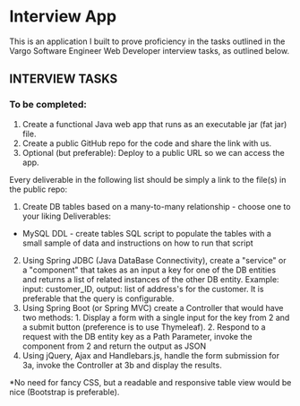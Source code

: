 # Interview App #
This is an application I built to prove proficiency in the tasks outlined in the Vargo Software Engineer Web Developer interview tasks, as outlined below.

## INTERVIEW TASKS ##

### To be completed: ###
1. Create a functional Java web app that runs as an executable jar (fat jar) file.
2. Create a public GitHub repo for the code and share the link with us.
3. Optional (but preferable): Deploy to a public URL so we can access the app.
 
Every deliverable in the following list should be simply a link to the file(s) in the public repo:
1. Create DB tables based on a many-to-many relationship - choose one to your liking
  Deliverables:
  * MySQL DDL - create tables SQL script to populate the tables with a small sample of data and instructions on how to run that script
2. Using Spring JDBC (Java DataBase Connectivity), create a "service" or a "component" that takes as an input a key for one of the DB entities and returns a list of related instances of the other DB entity.
    Example: input: customer_ID, output: list of address's for the customer. It is preferable that the query is configurable.
3. Using Spring Boot (or Spring MVC) create a Controller that would have two methods:
		1. Display a form with a single input for the key from 2 and a submit button (preference is to use Thymeleaf).
		2. Respond to a request with the DB entity key as a Path Parameter, invoke the component from 2 and return the output as JSON
4. Using jQuery, Ajax and Handlebars.js, handle the form submission for 3a, invoke the Controller at 3b and display the results.

*No need for fancy CSS, but a readable and responsive table view would be nice (Bootstrap is preferable).

